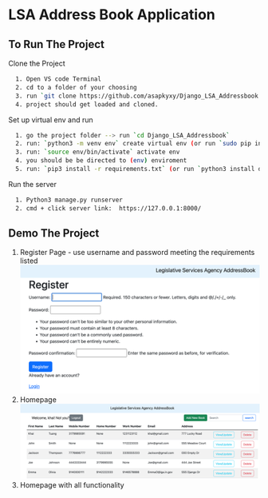 
# LSA Address Book Application




## To Run The Project

Clone the Project
```bash
  1. Open VS code Terminal 
  2. cd to a folder of your choosing
  3. run `git clone https://github.com/asapkyxy/Django_LSA_Addressbook.git`
  4. project should get loaded and cloned.
```

Set up virtual env and run
```bash
  1. go the project folder --> run `cd Django_LSA_Addressbook`
  2. run: `python3 -m venv env` create virtual env (or run `sudo pip install virtualenv`)
  3. run: `source env/bin/activate` activate env
  4. you should be be directed to (env) enviroment
  5. run: `pip3 install -r requirements.txt` (or run `python3 install django` to get the latest django)
```
Run the server
```bash
  1. Python3 manage.py runserver
  2. cmd + click server link:  https://127.0.0.1:8000/
```

## Demo The Project
1. Register Page - use username and password meeting the requirements listed
![Picture](Images/Register.png)
2. Homepage
![Picture](Images/HomePage-AddressBook_lists.png)
4. Homepage with all functionality

